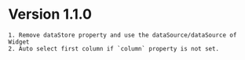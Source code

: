 # Version 1.1.0
    1. Remove dataStore property and use the dataSource/dataSource of Widget
    2. Auto select first column if `column` property is not set.